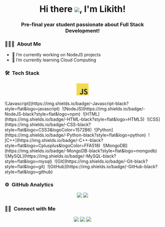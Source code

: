 <h1 align="center">Hi there <img src="https://raw.githubusercontent.com/MartinHeinz/MartinHeinz/master/wave.gif" width="30px">,  I'm Likith! </h1>

<h3 align="center">Pre-final year student passionate about Full Stack Development!</h3>

### 👨🏻‍💻 &nbsp;About Me

- 🔭 I’m currently working on NodeJS projects
- 🌱 I’m currently learning Cloud Computing

### 🛠 &nbsp;Tech Stack

<p align="center">
  <a style="padding: 10pt; height: 50pt; width: 500pt;" href="https://developer.mozilla.org/en-US/docs/Web/JavaScript" target="_blank">  <img src="https://raw.githubusercontent.com/devicons/devicon/master/icons/javascript/javascript-original.svg" alt="javascript" width="40" height="40"/> </a> 
</p>
![Javascript](https://img.shields.io/badge/-Javascript-black?style=flat&logo=javascript)&nbsp;
![NodeJS](https://img.shields.io/badge/-NodeJS-black?style=flat&logo=npm)&nbsp;
![HTML](https://img.shields.io/badge/-HTML-black?style=flat&logo=HTML5)&nbsp;
![CSS](https://img.shields.io/badge/-CSS-black?style=flat&logo=CSS3&logoColor=1572B6)&nbsp;
![Python](https://img.shields.io/badge/-Python-black?style=flat&logo=python)&nbsp;
![C++](https://img.shields.io/badge/-C++-black?style=flat&logo=Cplusplus&logoColor=FFA518)&nbsp;
![MongoDB](https://img.shields.io/badge/-MongoDB-black?style=flat&logo=mongodb)&nbsp;
![MySQL](https://img.shields.io/badge/-MySQL-black?style=flat&logo=mysql)&nbsp;
![Git](https://img.shields.io/badge/-Git-black?style=flat&logo=git)&nbsp;
![GitHub](https://img.shields.io/badge/-GitHub-black?style=flat&logo=github)&nbsp;


### ⚙️ &nbsp;GitHub Analytics

<p align="center">
  <img height="160em" src="https://github-readme-stats.vercel.app/api/?username=Likith2000&count_private=true&theme=tokyonight&showicons=true"/>
  <img height="160em" src="https://github-readme-stats-eight-theta.vercel.app/api/top-langs/?username=Likith2000&layout=compact&langs_count=8&theme=tokyonight"/>
</p>

### 🤝🏻 &nbsp;Connect with Me

<p align="center">
  <a href="mailto:likithsrinath2000@gmail.com"><img src="https://img.shields.io/badge/-Mail-black?style=flat&logo=gmail&labelColor=black"></a>
  <a href="https://www.linkedin.com/in/likithsrinath/"><img src="https://img.shields.io/badge/-LinkedIn-blue?style=flat&logo=linkedIn&labelColor=blue"></a>
  <a href="https://t.me/likith2000"><img src="https://img.shields.io/badge/-Telegram-black?style=flat&logo=telegram"></a>
</p>
              

<!--
**Likith2000/Likith2000** is a ✨ _special_ ✨ repository because its `README.md` (this file) appears on your GitHub profile.

- 👯 I’m looking to collaborate on ...
- 🤔 I’m looking for help with ...
- 💬 Ask me about ...
- 📫 How to reach me: ...
- 😄 Pronouns: ...
- ⚡ Fun fact: ...
-->
